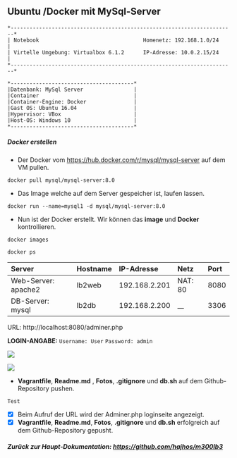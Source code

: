 ## Ubuntu /Docker mit MySql-Server

```
*-----------------------------------------------------------------------*
| Notebook                                 Homenetz: 192.168.1.0/24     |                      
| Virtelle Umgebung: Virtualbox 6.1.2      IP-Adresse: 10.0.2.15/24     |
*-----------------------------------------------------------------------*	

*---------------------------------------*                
|Datenbank: MySql Server                |
|Container                              |
|Container-Engine: Docker               |
|Gast OS: Ubuntu 16.04                  |
|Hypervisor: VBox                       |
|Host-OS: Windows 10                    |
*---------------------------------------*	
```
##### Docker erstellen
- Der Docker vom https://hub.docker.com/r/mysql/mysql-server auf dem VM pullen.
```
docker pull mysql/mysql-server:8.0
```
- Das Image welche auf dem Server gespeicher ist, laufen lassen.
```
docker run --name=mysql1 -d mysql/mysql-server:8.0
```
- Nun ist der Docker erstellt. Wir können das **image** und **Docker** kontrollieren.
```
docker images
```
```
docker ps
```







| Server              | Hostname            | IP-Adresse          | Netz                | Port                |
|:--------------------|:--------------------|:--------------------|:--------------------|:--------------------|
| Web-Server: apache2 | lb2web              | 192.168.2.201       | NAT: 80             | 8080                |
| DB-Server: mysql    | lb2db               | 192.168.2.200       | __                  | 3306                |

<p> URL: http://localhost:8080/adminer.php <br>
 
**LOGIN-ANGABE:**  `Username: User` `Password: admin`

![](login.JPG)

![](eingelogt.JPG)

- **Vagrantfile**, **Readme.md** , **Fotos**, **.gitignore** und **db.sh** auf dem Github-Repository pushen.

`Test`
- [x] Beim Aufruf der URL wird der Adminer.php loginseite angezeigt.
- [x] **Vagrantfile**, **Readme.md**, **Fotos**, **.gitignore** und **db.sh** erfolgreich auf dem Github-Repository gepusht.

##### Zurück zur Haupt-Dokumentation: https://github.com/hajhos/m300lb3
